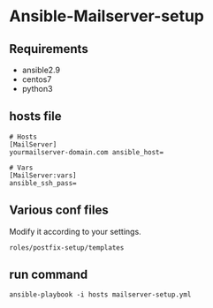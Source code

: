 # Ansible-Mailserver-setup

## Requirements
- ansible2.9
- centos7
- python3

## hosts file

```
# Hosts
[MailServer]
yourmailserver-domain.com ansible_host=

# Vars
[MailServer:vars]
ansible_ssh_pass=
```

## Various conf files
Modify it according to your settings.

```
roles/postfix-setup/templates
```

## run command

```
ansible-playbook -i hosts mailserver-setup.yml
```
